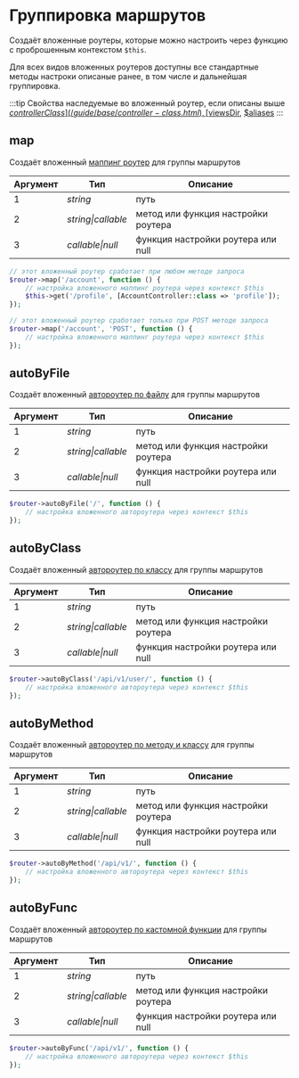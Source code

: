 # Группировка маршрутов

Создаёт вложенные роутеры, которые можно настроить через функцию с проброшенным контекстом `$this`.

Для всех видов вложенных роутеров доступны все стандартные методы настроки описаные ранее, в том числе и дальнейшая группировка.

:::tip Свойства наследуемые во вложенный роутер, если описаны выше
[$controllerClass](/guide/base/controller-class.html), 
[$viewsDir](/guide/base/views-dir.html), 
[$aliases](/guide/base/aliases.html)
:::

## map
Создаёт вложенный [маппинг роутер](/guide/routers/map.html) для группы маршрутов

| Аргумент | Тип | Описание |
|-----------|-----|----------|
| 1 | *string* | путь |
| 2 | *string\|callable* | метод или функция настройки роутера |
| 3 | *callable\|null* | функция настройки роутера или null |

```php
// этот вложенный роутер сработает при любом методе запроса
$router->map('/account', function () {
    // настройка вложенного маппинг роутера через контекст $this
    $this->get('/profile', [AccountController::class => 'profile']);
});
```

```php
// этот вложенный роутер сработает только при POST методе запроса
$router->map('/account', 'POST', function () {
    // настройка вложенного маппинг роутера через контекст $this
});
```



## autoByFile
Создаёт вложенный [автороутер по файлу](/guide/routers/auto-by-file.html) для группы маршрутов

 Аргумент | Тип | Описание |
|-----------|-----|----------|
| 1 | *string* | путь |
| 2 | *string\|callable* | метод или функция настройки роутера |
| 3 | *callable\|null* | функция настройки роутера или null |

```php
$router->autoByFile('/', function () {
    // настройка вложенного автороутера через контекст $this
});
```



## autoByClass
Создаёт вложенный [автороутер по классу](/guide/routers/auto-by-class.html) для группы маршрутов

| Аргумент | Тип | Описание |
|-----------|-----|----------|
| 1 | *string* | путь |
| 2 | *string\|callable* | метод или функция настройки роутера |
| 3 | *callable\|null* | функция настройки роутера или null |

```php
$router->autoByClass('/api/v1/user/', function () {
    // настройка вложенного автороутера через контекст $this
});
```


## autoByMethod
Создаёт вложенный [автороутер по методу и классу](/guide/routers/auto-by-class-method.html) для группы маршрутов

| Аргумент | Тип | Описание |
|-----------|-----|----------|
| 1 | *string* | путь |
| 2 | *string\|callable* | метод или функция настройки роутера |
| 3 | *callable\|null* | функция настройки роутера или null |

```php
$router->autoByMethod('/api/v1/', function () {
    // настройка вложенного автороутера через контекст $this
});
```


## autoByFunc
Создаёт вложенный [автороутер по кастомной функции](/guide/routers/auto-by-func.html) для группы маршрутов

| Аргумент | Тип | Описание |
|-----------|-----|----------|
| 1 | *string* | путь |
| 2 | *string\|callable* | метод или функция настройки роутера |
| 3 | *callable\|null* | функция настройки роутера или null |

```php
$router->autoByFunc('/api/v1/', function () {
    // настройка вложенного автороутера через контекст $this
});
